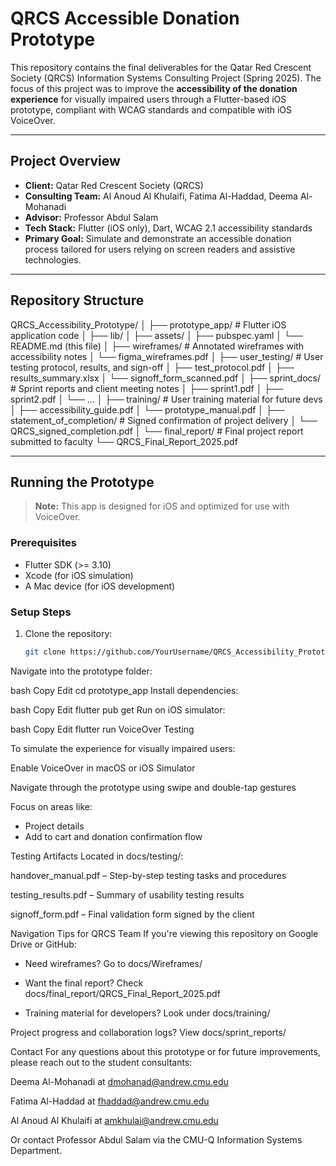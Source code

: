 # QRCS Accessible Donation Prototype

This repository contains the final deliverables for the Qatar Red Crescent Society (QRCS) Information Systems Consulting Project (Spring 2025). The focus of this project was to improve the **accessibility of the donation experience** for visually impaired users through a Flutter-based iOS prototype, compliant with WCAG standards and compatible with iOS VoiceOver.

---

## Project Overview

- **Client:** Qatar Red Crescent Society (QRCS)  
- **Consulting Team:** Al Anoud Al Khulaifi, Fatima Al-Haddad, Deema Al-Mohanadi  
- **Advisor:** Professor Abdul Salam  
- **Tech Stack:** Flutter (iOS only), Dart, WCAG 2.1 accessibility standards  
- **Primary Goal:** Simulate and demonstrate an accessible donation process tailored for users relying on screen readers and assistive technologies.

---

## Repository Structure
QRCS_Accessibility_Prototype/ │ ├── prototype_app/ # Flutter iOS application code │ ├── lib/ │ ├── assets/ │ ├── pubspec.yaml │ └── README.md (this file) │ ├── wireframes/ # Annotated wireframes with accessibility notes │ └── figma_wireframes.pdf │ ├── user_testing/ # User testing protocol, results, and sign-off │ ├── test_protocol.pdf │ ├── results_summary.xlsx │ └── signoff_form_scanned.pdf │ ├── sprint_docs/ # Sprint reports and client meeting notes │ ├── sprint1.pdf │ ├── sprint2.pdf │ └── ... │ ├── training/ # User training material for future devs │ ├── accessibility_guide.pdf │ └── prototype_manual.pdf │ ├── statement_of_completion/ # Signed confirmation of project delivery │ └── QRCS_signed_completion.pdf │ └── final_report/ # Final project report submitted to faculty └── QRCS_Final_Report_2025.pdf

---

## Running the Prototype

> **Note:** This app is designed for iOS and optimized for use with VoiceOver.

### Prerequisites

- Flutter SDK (>= 3.10)
- Xcode (for iOS simulation)
- A Mac device (for iOS development)

### Setup Steps

1. Clone the repository:
   ```bash
   git clone https://github.com/YourUsername/QRCS_Accessibility_Prototype.git
Navigate into the prototype folder:

bash
Copy
Edit
cd prototype_app
Install dependencies:

bash
Copy
Edit
flutter pub get
Run on iOS simulator:

bash
Copy
Edit
flutter run
VoiceOver Testing

To simulate the experience for visually impaired users:

Enable VoiceOver in macOS or iOS Simulator

Navigate through the prototype using swipe and double-tap gestures

Focus on areas like:
- Project details
- Add to cart and donation confirmation flow

Testing Artifacts
Located in docs/testing/:

handover_manual.pdf – Step-by-step testing tasks and procedures

testing_results.pdf – Summary of usability testing results

signoff_form.pdf – Final validation form signed by the client

Navigation Tips for QRCS Team
If you're viewing this repository on Google Drive or GitHub:

- Need wireframes? Go to docs/Wireframes/

- Want the final report? Check docs/final_report/QRCS_Final_Report_2025.pdf

- Training material for developers? Look under docs/training/

Project progress and collaboration logs? View docs/sprint_reports/

Contact
For any questions about this prototype or for future improvements, please reach out to the student consultants:

Deema Al-Mohanadi at dmohanad@andrew.cmu.edu

Fatima Al-Haddad at fhaddad@andrew.cmu.edu

Al Anoud Al Khulaifi at amkhulai@andrew.cmu.edu

Or contact Professor Abdul Salam via the CMU-Q Information Systems Department.
